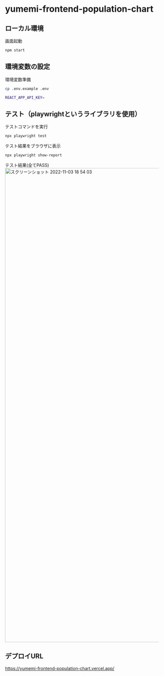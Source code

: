 # yumemi-frontend-population-chart

## ローカル環境

画面起動
```bash
npm start
```

## 環境変数の設定

環境変数準備
```bash
cp .env.example .env
```

```bash
REACT_APP_API_KEY=
```


## テスト（playwrightというライブラリを使用）

テストコマンドを実行

```bash
npx playwright test
```

テスト結果をブラウザに表示

```bash
npx playwright show-report 
```


テスト結果(全てPASS)
<img width="1550" alt="スクリーンショット 2022-11-03 18 54 03" src="https://user-images.githubusercontent.com/103019604/199696907-d28f8ced-2f0b-4ce0-af9b-f8f807ffe3da.png">


## デプロイURL

https://yumemi-frontend-population-chart.vercel.app/

